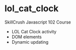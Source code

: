 # lol_cat_clock
SkillCrush Javascript 102 Course

- LOL Cat Clock activity
- DOM elements
- Dynamic updating
